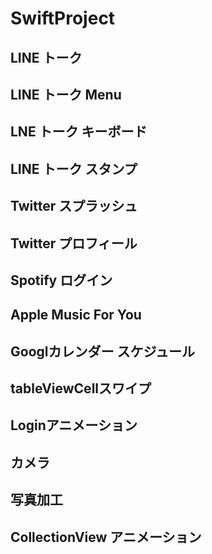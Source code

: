 # SwiftProject

## LINE トーク

## LINE トーク Menu

## LNE トーク キーボード

## LINE トーク スタンプ

## Twitter スプラッシュ

## Twitter プロフィール

## Spotify ログイン

## Apple Music For You

## Googlカレンダー スケジュール

## tableViewCellスワイプ

## Loginアニメーション

## カメラ 

## 写真加工

## CollectionView アニメーション


